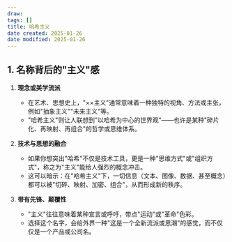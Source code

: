 ```yaml
---
draw:
tags: []
title: 哈希主义
date created: 2025-01-26
date modified: 2025-01-26
---
```


## 1. 名称背后的"主义"感

1. **理念或美学流派**
    
    - 在艺术、思想史上，"××主义"通常意味着一种独特的视角、方法或主张，例如"抽象主义""未来主义"等。
    - "哈希主义"则让人联想到"以哈希为中心的世界观"——也许是某种"碎片化、再映射、再组合"的哲学或思维体系。
2. **技术与思想的融合**
    
    - 如果你想突出"哈希"不仅是技术工具，更是一种"思维方式"或"组织方式"，称之为"主义"能给人强烈的概念冲击。
    - 这可以暗示：在"哈希主义"下，一切信息（文本、图像、数据、甚至概念）都可以被"切碎、映射、加密、组合"，从而形成新的秩序。
3. **带有先锋、颠覆性**
    
    - "主义"往往意味着某种宣言或呼吁，带点"运动"或"革命"色彩。
    - 选择这个名字，会给外界一种"这是一个全新流派或思潮"的感觉，而不仅仅是一个产品或公司名。
